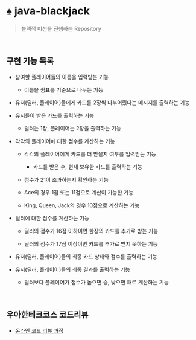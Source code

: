 # ♠️ java-blackjack

> 블랙잭 미션을 진행하는 Repository

<br/>

## 구현 기능 목록

- 참여할 플레이어들의 이름을 입력받는 기능

  - 이름을 쉼표를 기준으로 나누는 기능

- 유저(딜러, 플레이어)들에게 카드를 2장씩 나누어줬다는 메시지를 출력하는 기능

- 유저들이 받은 카드를 출력하는 기능

  - 딜러는 1장, 플레이어는 2장을 출력하는 기능

- 각각의 플레이어에 대한 점수를 계산하는 기능

  - 각각의 플레이어에게 카드를 더 받을지 여부를 입력받는 기능

    - 카드를 받은 후, 현재 보유한 카드를 출력하는 기능

  - 점수가 21이 초과하는지 확인하는 기능

  - Ace의 경우 1점 또는 11점으로 계산이 가능한 기능

  - King, Queen, Jack의 경우 10점으로 계산하는 기능

- 딜러에 대한 점수를 계산하는 기능

  - 딜러의 점수가 16점 이하이면 한장의 카드를 추가로 받는 기능
  
  - 딜러의 점수가 17점 이상이면 카드를 추가로 받지 못하는 기능

- 유저(딜러, 플레이어)들의 최종 카드 상태와 점수를 출력하는 기능

- 유저(딜러, 플레이어)들의 최종 결과를 출력하는 기능

  - 딜러보다 플레이어가 점수가 높으면 승, 낮으면 패로 계산하는 기능

<br/>

## 우아한테크코스 코드리뷰

* [온라인 코드 리뷰 과정](https://github.com/woowacourse/woowacourse-docs/blob/master/maincourse/README.md)
